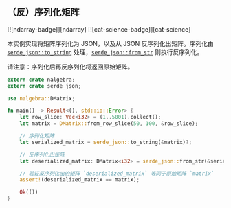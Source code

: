 ## （反）序列化矩阵

<!--
> [science/mathematics/linear_algebra/deserialize-matrix.md](https://github.com/rust-lang-nursery/rust-cookbook/blob/master/src/science/mathematics/linear_algebra/deserialize-matrix.md)
> <br />
> commit 019c0a0d2cb2ffde562da4c466d090f5854c7995 - 2020.06.14
-->

[![ndarray-badge]][ndarray] [![cat-science-badge]][cat-science]

本实例实现将矩阵序列化为 JSON，以及从 JSON 反序列化出矩阵。序列化由 [`serde_json::to_string`] 处理，[`serde_json::from_str`] 则执行反序列化。

请注意：序列化后再反序列化将返回原始矩阵。

```rust
extern crate nalgebra;
extern crate serde_json;

use nalgebra::DMatrix;

fn main() -> Result<(), std::io::Error> {
    let row_slice: Vec<i32> = (1..5001).collect();
    let matrix = DMatrix::from_row_slice(50, 100, &row_slice);

    // 序列化矩阵
    let serialized_matrix = serde_json::to_string(&matrix)?;

    // 反序列化出矩阵
    let deserialized_matrix: DMatrix<i32> = serde_json::from_str(&serialized_matrix)?;

    // 验证反序列化出的矩阵 `deserialized_matrix` 等同于原始矩阵 `matrix`
    assert!(deserialized_matrix == matrix);

    Ok(())
}
```

[`serde_json::to_string`]: https://docs.rs/serde_json/*/serde_json/fn.to_string.html
[`serde_json::from_str`]: https://docs.rs/serde_json/*/serde_json/fn.from_str.html
